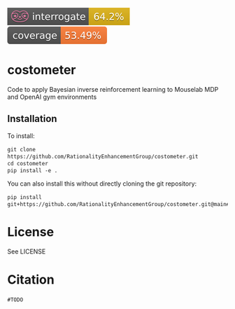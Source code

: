 ![Interrogate badge](badges/interrogate_badge.svg)
![Coverage badge](badges/coverage.svg)

# costometer

Code to apply Bayesian inverse reinforcement learning to Mouselab MDP and OpenAI gym environments

## Installation

To install:

```
git clone https://github.com/RationalityEnhancementGroup/costometer.git
cd costometer
pip install -e .
```

You can also install this without directly cloning the git repository:

```
pip install git+https://github.com/RationalityEnhancementGroup/costometer.git@main#egg=costometer
```

# License

See LICENSE

# Citation

`#TODO`